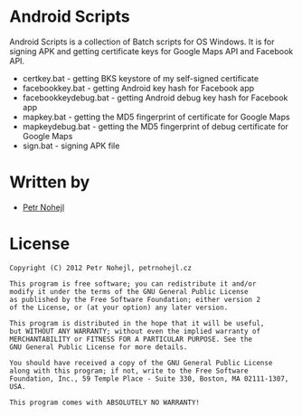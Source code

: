Android Scripts
===============

Android Scripts is a collection of Batch scripts for OS Windows. It is for
signing APK and getting certificate keys for Google Maps API and Facebook API.

* certkey.bat - getting BKS keystore of my self-signed certificate
* facebookkey.bat - getting Android key hash for Facebook app
* facebookkeydebug.bat - getting Android debug key hash for Facebook app
* mapkey.bat - getting the MD5 fingerprint of certificate for Google Maps
* mapkeydebug.bat - getting the MD5 fingerprint of debug certificate for Google Maps
* sign.bat - signing APK file


Written by
==========

* [Petr Nohejl](http://petrnohejl.cz)


License
=======

    Copyright (C) 2012 Petr Nohejl, petrnohejl.cz

    This program is free software; you can redistribute it and/or
    modify it under the terms of the GNU General Public License
    as published by the Free Software Foundation; either version 2
    of the License, or (at your option) any later version.
    
    This program is distributed in the hope that it will be useful,
    but WITHOUT ANY WARRANTY; without even the implied warranty of
    MERCHANTABILITY or FITNESS FOR A PARTICULAR PURPOSE. See the
    GNU General Public License for more details.
    
    You should have received a copy of the GNU General Public License
    along with this program; if not, write to the Free Software
    Foundation, Inc., 59 Temple Place - Suite 330, Boston, MA 02111-1307, USA.
    
    This program comes with ABSOLUTELY NO WARRANTY!

